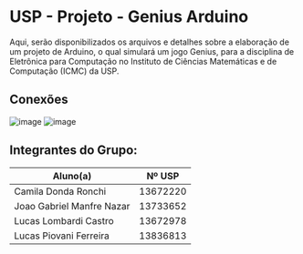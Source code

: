 # USP - Projeto - Genius Arduino
Aqui, serão disponibilizados os arquivos e detalhes sobre a elaboração de um projeto de Arduino, o qual simulará um jogo Genius, para a disciplina de Eletrônica para Computação no Instituto de Ciências Matemáticas e de Computação (ICMC) da USP.

## Conexões
![image](https://user-images.githubusercontent.com/106783009/181350627-2e6398a9-90bd-480f-895c-edd94e0f3545.png)
![image](https://user-images.githubusercontent.com/106783009/181350804-592dbdda-099e-40c1-8090-c072c1223bc8.png)

## Integrantes do Grupo:
  Aluno(a) | Nº USP 
-----------|---------
Camila Donda Ronchi | 13672220
Joao Gabriel Manfre Nazar | 13733652
Lucas Lombardi Castro | 13672978
Lucas Piovani Ferreira | 13836813
